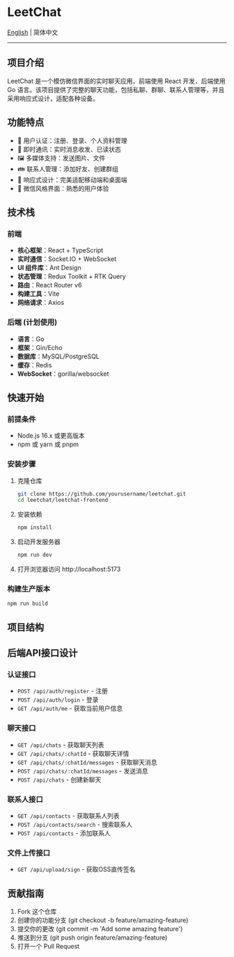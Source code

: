 # LeetChat

[English](README.md) | 简体中文

---

## 项目介绍

LeetChat 是一个模仿微信界面的实时聊天应用，前端使用 React 开发，后端使用 Go 语言。该项目提供了完整的聊天功能，包括私聊、群聊、联系人管理等，并且采用响应式设计，适配各种设备。

## 功能特点

- 👥 用户认证：注册、登录、个人资料管理
- 💬 即时通讯：实时消息收发、已读状态
- 🖼️ 多媒体支持：发送图片、文件
- 👪 联系人管理：添加好友、创建群组
- 📱 响应式设计：完美适配移动端和桌面端
- 🌙 微信风格界面：熟悉的用户体验

## 技术栈

### 前端

- **核心框架**：React + TypeScript
- **实时通信**：Socket.IO + WebSocket
- **UI 组件库**：Ant Design
- **状态管理**：Redux Toolkit + RTK Query
- **路由**：React Router v6
- **构建工具**：Vite
- **网络请求**：Axios

### 后端 (计划使用)

- **语言**：Go
- **框架**：Gin/Echo
- **数据库**：MySQL/PostgreSQL
- **缓存**：Redis
- **WebSocket**：gorilla/websocket

## 快速开始

### 前提条件

- Node.js 16.x 或更高版本
- npm 或 yarn 或 pnpm

### 安装步骤

1. 克隆仓库
   ```bash
   git clone https://github.com/yourusername/leetchat.git
   cd leetchat/leetchat-frontend
   ```

2. 安装依赖
   ```bash
   npm install
   ```

3. 启动开发服务器
   ```bash
   npm run dev
   ```

4. 打开浏览器访问 http://localhost:5173

### 构建生产版本

```bash
npm run build
```

## 项目结构

## 后端API接口设计

### 认证接口

- `POST /api/auth/register` - 注册
- `POST /api/auth/login` - 登录
- `GET /api/auth/me` - 获取当前用户信息

### 聊天接口

- `GET /api/chats` - 获取聊天列表
- `GET /api/chats/:chatId` - 获取聊天详情
- `GET /api/chats/:chatId/messages` - 获取聊天消息
- `POST /api/chats/:chatId/messages` - 发送消息
- `POST /api/chats` - 创建新聊天

### 联系人接口

- `GET /api/contacts` - 获取联系人列表
- `POST /api/contacts/search` - 搜索联系人
- `POST /api/contacts` - 添加联系人

### 文件上传接口

- `GET /api/upload/sign` - 获取OSS直传签名

## 贡献指南

1. Fork 这个仓库
2. 创建你的功能分支 (git checkout -b feature/amazing-feature)
3. 提交你的更改 (git commit -m 'Add some amazing feature')
4. 推送到分支 (git push origin feature/amazing-feature)
5. 打开一个 Pull Request